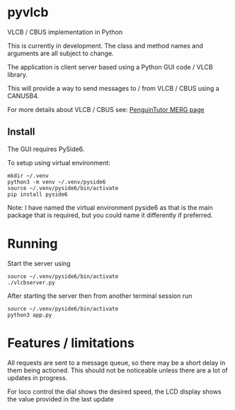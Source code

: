 # pyvlcb
VLCB / CBUS implementation in Python

This is currently in development. The class and method names and arguments are all subject to change.

The application is client server based using a Python GUI code / VLCB library.

This will provide a way to send messages to / from VLCB / CBUS using a CANUSB4.

For more details about VLCB / CBUS see: [PenguinTutor MERG page](https://www.penguintutor.com/projects/merg) 

## Install


The GUI requires PySide6.

To setup using virtual environment:

    mkdir ~/.venv
    python3 -m venv ~/.venv/pyside6
    source ~/.venv/pyside6/bin/activate
    pip install pyside6

    
Note: I have named the virtual environment pyside6 as that is the main package that is required, but you could name it differently if preferred.


# Running

Start the server using

    source ~/.venv/pyside6/bin/activate
    ./vlcbserver.py


After starting the server then from another terminal session run 

    source ~/.venv/pyside6/bin/activate
    python3 app.py 



# Features / limitations

All requests are sent to a message queue, so there may be a short delay in them being actioned. This should not be noticeable
unless there are a lot of updates in progress.

For loco control the dial shows the desired speed, the LCD display shows the value provided in the last update
